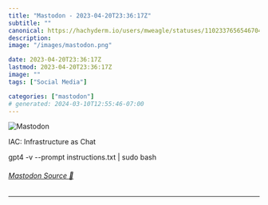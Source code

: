 ```yaml
---
title: "Mastodon - 2023-04-20T23:36:17Z"
subtitle: ""
canonical: https://hachyderm.io/users/mweagle/statuses/110233765654670413
description:
image: "/images/mastodon.png"

date: 2023-04-20T23:36:17Z
lastmod: 2023-04-20T23:36:17Z
image: ""
tags: ["Social Media"]

categories: ["mastodon"]
# generated: 2024-03-10T12:55:46-07:00
---
```

![Mastodon](/images/mastodon.png)

<p>IAC: Infrastructure as Chat</p><p>gpt4 -v --prompt instructions.txt | sudo bash</p>


###### [Mastodon Source 🐘](https://hachyderm.io/@mweagle/110233765654670413)

___
